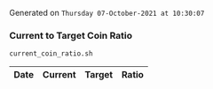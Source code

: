 Generated on `Thursday 07-October-2021 at 10:30:07`

### Current to Target Coin Ratio
`current_coin_ratio.sh`

Date|Current|Target|Ratio
---|---|---|---
